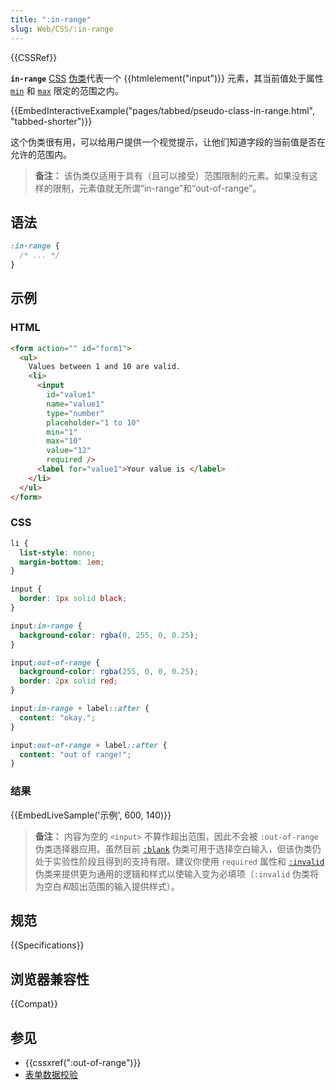 ```yaml
---
title: ":in-range"
slug: Web/CSS/:in-range
---
```


{{CSSRef}}

**`in-range`** [CSS](/zh-CN/docs/Web/CSS) [伪类](/zh-CN/docs/Web/CSS/Pseudo-classes)代表一个 {{htmlelement("input")}} 元素，其当前值处于属性 [`min`](/zh-CN/docs/Web/HTML/Element/input#min) 和 [`max`](/zh-CN/docs/Web/HTML/Element/input#max) 限定的范围之内。

{{EmbedInteractiveExample("pages/tabbed/pseudo-class-in-range.html", "tabbed-shorter")}}

这个伪类很有用，可以给用户提供一个视觉提示，让他们知道字段的当前值是否在允许的范围内。

> **备注：** 该伪类仅适用于具有（且可以接受）范围限制的元素。如果没有这样的限制，元素值就无所谓“in-range”和“out-of-range”。

## 语法

```css
:in-range {
  /* ... */
}
```

## 示例

### HTML

```html
<form action="" id="form1">
  <ul>
    Values between 1 and 10 are valid.
    <li>
      <input
        id="value1"
        name="value1"
        type="number"
        placeholder="1 to 10"
        min="1"
        max="10"
        value="12"
        required />
      <label for="value1">Your value is </label>
    </li>
  </ul>
</form>
```

### CSS

```css
li {
  list-style: none;
  margin-bottom: 1em;
}

input {
  border: 1px solid black;
}

input:in-range {
  background-color: rgba(0, 255, 0, 0.25);
}

input:out-of-range {
  background-color: rgba(255, 0, 0, 0.25);
  border: 2px solid red;
}

input:in-range + label::after {
  content: "okay.";
}

input:out-of-range + label::after {
  content: "out of range!";
}
```

### 结果

{{EmbedLiveSample('示例', 600, 140)}}

> **备注：** 内容为空的 `<input>` 不算作超出范围，因此不会被 `:out-of-range` 伪类选择器应用。虽然目前 [`:blank`](/zh-CN/docs/Web/CSS/:blank) 伪类可用于选择空白输入，但该伪类仍处于实验性阶段且得到的支持有限。建议你使用 `required` 属性和 [`:invalid`](/zh-CN/docs/Web/CSS/:invalid) 伪类来提供更为通用的逻辑和样式以使输入变为必填项（`:invalid` 伪类将为空白*和*超出范围的输入提供样式）。

## 规范

{{Specifications}}

## 浏览器兼容性

{{Compat}}

## 参见

- {{cssxref(":out-of-range")}}
- [表单数据校验](/zh-CN/docs/Learn/Forms/Form_validation)
